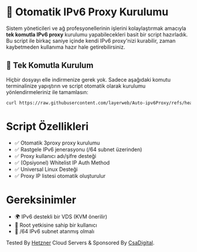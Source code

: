 # 🧠 Otomatik IPv6 Proxy Kurulumu

Sistem yöneticileri ve ağ profesyonellerinin işlerini kolaylaştırmak amacıyla **tek komutla IPv6 proxy** kurulumu yapabilecekleri basit bir script hazırladık. Bu script ile birkaç saniye içinde kendi IPv6 proxy'nizi kurabilir, zaman kaybetmeden kullanıma hazır hale getirebilirsiniz.

## 🚀 Tek Komutla Kurulum

Hiçbir dosyayı elle indirmenize gerek yok. Sadece aşağıdaki komutu terminalinize yapıştırın ve script otomatik olarak kurulumu yönlendirmeleriniz ile tamamlasın:

```bash
curl https://raw.githubusercontent.com/layerweb/Auto-ipv6Proxy/refs/heads/main/install.sh | bash
```

# Script Özellikleri

- ✅ Otomatik 3proxy proxy kurulumu
- ✅ Rastgele IPv6 jenerasyonu (/64 subnet üzerinden)
- ✅ Proxy kullanıcı adı/şifre desteği
- ✅ (Opsiyonel) Whitelist IP Auth Method
- ✅ Universal Linux Desteği
- ✅ Proxy IP listesi otomatik oluşturulur

# Gereksinimler

- 🌍 IPv6 destekli bir VDS (KVM önerilir)
- 🔑 Root yetkisine sahip bir kullanıcı
- 📶 /64 IPv6 subnet atanmış olmalı
  

Tested By [Hetzner](https://hetzner.cloud/?ref=vMPh0SiWfCW3) Cloud Servers & Sponsored By [CsaDigital](https://csadigital.net/).
